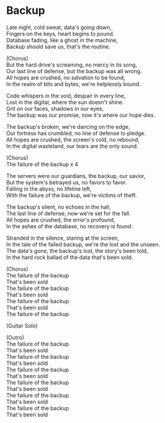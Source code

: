 # Backup

Late night, cold sweat, data's going down, <br>
Fingers on the keys, heart begins to pound. <br>
Database fading, like a ghost in the machine, <br>
Backup should save us, that's the routine. <br>

(Chorus) <br>
But the hard drive's screaming, no mercy in its song, <br>
Our last line of defense, but the backup was all wrong. <br>
All hopes are crushed, no salvation to be found, <br>
In the realm of bits and bytes, we're helplessly bound. <br>

Code whispers in the void, despair in every line, <br>
Lost in the digital, where the sun doesn't shine. <br>
Grit on our faces, shadows in our eyes, <br>
The backup was our promise, now it's where our hope dies. <br>

The backup's broken, we're dancing on the edge, <br>
Our fortress has crumbled, no line of defense to pledge. <br>
All hopes are crushed, the screen's cold, no rebound, <br>
In the digital wasteland, our tears are the only sound. <br>

(Chorus) <br>
The failure of the backup x 4 <br>

The servers were our guardians, the backup, our savior, <br>
But the system's betrayed us, no favors to favor. <br>
Falling in the abyss, no lifeline left, <br>
With the failure of the backup, we're victims of theft. <br>

The backup's silent, no echoes in the hall, <br>
The last line of defense, now we're set for the fall. <br>
All hopes are crushed, the error's profound, <br>
In the ashes of the database, no recovery is found. <br>

Stranded in the silence, staring at the screen, <br>
In the tale of the failed backup, we're the lost and the unseen. <br>
The data's gone, the backup's lost, the story's been told, <br>
In the hard rock ballad of the data that's been sold. <br>

(Chorus) <br>
The failure of the backup <br>
That's been sold <br>
The failure of the backup <br>
That's been sold <br>
The failure of the backup <br>
That's been sold <br>
The failure of the backup <br>

(Guitar Solo) <br>

(Outro) <br>
The failure of the backup <br>
That's been sold <br>
The failure of the backup <br>
That's been sold <br>
The failure of the backup <br>
That's been sold <br>
The failure of the backup <br>
That's been sold <br>
The failure of the backup <br>
That's been sold <br>
The failure of the backup <br>
That's been sold <br>

